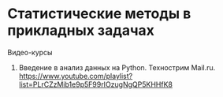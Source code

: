 # Статистические методы в прикладных задачах

Видео-курсы
1. Введение в анализ данных на Python. Технострим Mail.ru.
https://www.youtube.com/playlist?list=PLrCZzMib1e9p5F99rIOzugNgQP5KHHfK8

